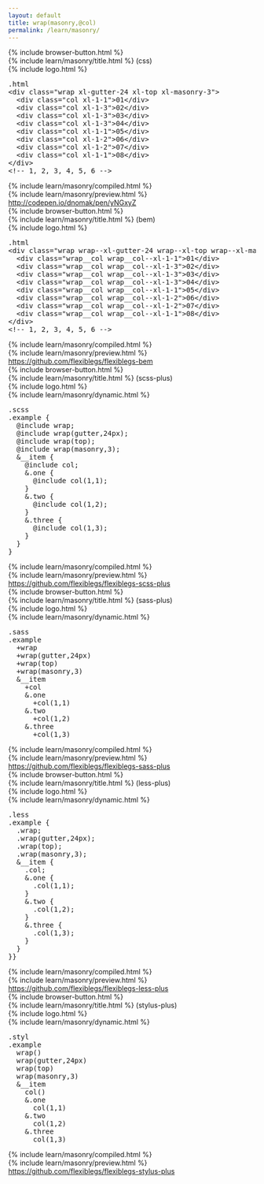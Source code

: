 ```yaml
---
layout: default
title: wrap(masonry,@col)
permalink: /learn/masonry/
---
```


<div id="css">
  <div class="dn-browser">
    <div class="dn-browser-header">
      {% include browser-button.html %}
      <div class="dn-style--title">{% include learn/masonry/title.html %} (css)</div>
      {% include logo.html %}
    </div>
    <div class="dn-browser-body">
      <div class="dn-browser-body__pre">
        <pre class="not-compiled"><div class="dn-tag dn-tag--gray dn-tag--top dn-tag--button"><i class="fa fa-rocket fa-lg"></i></div><div class="dn-tag dn-tag--gray dn-tag--bottom">.html</div><!--
          -->&lt;div class="wrap xl-gutter-24 xl-top <span>xl-masonry-3</span>"&gt;<br/><!--
          -->  &lt;div class="col xl-1-1"&gt;01&lt;/div&gt;<br/><!--
          -->  &lt;div class="col xl-1-3"&gt;02&lt;/div&gt;<br/><!--
          -->  &lt;div class="col xl-1-3"&gt;03&lt;/div&gt;<br/><!--
          -->  &lt;div class="col xl-1-3"&gt;04&lt;/div&gt;<br/><!--
          -->  &lt;div class="col xl-1-1"&gt;05&lt;/div&gt;<br/><!--
          -->  &lt;div class="col xl-1-2"&gt;06&lt;/div&gt;<br/><!--
          -->  &lt;div class="col xl-1-2"&gt;07&lt;/div&gt;<br/><!--
          -->  &lt;div class="col xl-1-1"&gt;08&lt;/div&gt;<br/><!--
          -->&lt;/div&gt;<!--
          --><div class="comment">&lt;!-- 1, 2, 3, 4, 5, 6 --&gt;</div><!--
        --></pre>
        {% include learn/masonry/compiled.html %}
      </div>
      {% include learn/masonry/preview.html %}
      <div class="dn-browser-footer">
        <div class="wrap xl-gutter-24 xl-outside-24 xl-center xl-auto">
          <div class="col">
            <a href="http://codepen.io/dnomak/pen/yNGxyZ?editors=110" class="dn-button dn-button--link">http://codepen.io/dnomak/pen/yNGxyZ</a>
          </div>
        </div>
      </div>
    </div>
  </div>
</div>

<div id="bem">
  <div class="dn-browser">
    <div class="dn-browser-header">
      {% include browser-button.html %}
      <div class="dn-style--title">{% include learn/masonry/title.html %} (bem)</div>
      {% include logo.html %}
    </div>
    <div class="dn-browser-body">
      <div class="dn-browser-body__pre">
        <pre class="not-compiled"><div class="dn-tag dn-tag--gray dn-tag--top dn-tag--button"><i class="fa fa-rocket fa-lg"></i></div><div class="dn-tag dn-tag--gray dn-tag--bottom">.html</div><!--
          -->&lt;div class="wrap wrap--xl-gutter-24 wrap--xl-top <span>wrap--xl-masonry-3</span>"&gt;<br/><!--
          -->  &lt;div class="wrap__col wrap__col--xl-1-1"&gt;01&lt;/div&gt;<br/><!--
          -->  &lt;div class="wrap__col wrap__col--xl-1-3"&gt;02&lt;/div&gt;<br/><!--
          -->  &lt;div class="wrap__col wrap__col--xl-1-3"&gt;03&lt;/div&gt;<br/><!--
          -->  &lt;div class="wrap__col wrap__col--xl-1-3"&gt;04&lt;/div&gt;<br/><!--
          -->  &lt;div class="wrap__col wrap__col--xl-1-1"&gt;05&lt;/div&gt;<br/><!--
          -->  &lt;div class="wrap__col wrap__col--xl-1-2"&gt;06&lt;/div&gt;<br/><!--
          -->  &lt;div class="wrap__col wrap__col--xl-1-2"&gt;07&lt;/div&gt;<br/><!--
          -->  &lt;div class="wrap__col wrap__col--xl-1-1"&gt;08&lt;/div&gt;<br/><!--
          -->&lt;/div&gt;<!--
          --><div class="comment">&lt;!-- 1, 2, 3, 4, 5, 6 --&gt;</div><!--
        --></pre>
        {% include learn/masonry/compiled.html %}
      </div>
      {% include learn/masonry/preview.html %}
      <div class="dn-browser-footer">
        <div class="wrap xl-gutter-24 xl-outside-24 xl-center xl-auto">
          <div class="col">
            <a href="https://github.com/flexiblegs/flexiblegs-bem" class="dn-button dn-button--link">https://github.com/flexiblegs/flexiblegs-bem</a>
          </div>
        </div>
      </div>
    </div>
  </div>
</div>

<div id="scss-plus">
  <div class="dn-browser">
    <div class="dn-browser-header">
      {% include browser-button.html %}
      <div class="dn-style--title">{% include learn/masonry/title.html %} (scss-plus)</div>
      {% include logo.html %}
    </div>
    <div class="dn-browser-body">
      <div class="dn-browser-body__pre">
        <div class="wrap xl-top xl-gutter-24 xl-2 lg-1">
          {% include learn/masonry/dynamic.html %}
          <div class="col">
            <pre class="not-compiled"><div class="dn-tag dn-tag--gray dn-tag--top dn-tag--button"><i class="fa fa-rocket fa-lg"></i></div><div class="dn-tag dn-tag--gray dn-tag--bottom">.scss</div><!--
              -->.example {<br/><!--
              -->  @include wrap;<br/><!--
              -->  @include wrap(gutter,24px);<br/><!--
              -->  @include wrap(top);<br/><!--
              -->  @include <span>wrap(masonry,3)</span>;<br/><!--
              -->  &__item {<br/><!--
              -->    @include col;<br/><!--
              -->    &.one {<br/><!--
              -->      @include col(1,1);<br/><!--
              -->    }<br/><!--
              -->    &.two {<br/><!--
              -->      @include col(1,2);<br/><!--
              -->    }<br/><!--
              -->    &.three {<br/><!--
              -->      @include col(1,3);<br/><!--
              -->    }<br/><!--
              -->  }<br/><!--
              -->}<!--
            --></pre>
            {% include learn/masonry/compiled.html %}
          </div>
        </div>
      </div>
      {% include learn/masonry/preview.html %}
      <div class="dn-browser-footer">
        <div class="wrap xl-gutter-24 xl-outside-24 xl-center xl-auto">
          <div class="col">
            <a href="https://github.com/flexiblegs/flexiblegs-scss-plus" class="dn-button dn-button--link">https://github.com/flexiblegs/flexiblegs-scss-plus</a>
          </div>
        </div>
      </div>
    </div>
  </div>
</div>

<div id="sass-plus">
  <div class="dn-browser">
    <div class="dn-browser-header">
      {% include browser-button.html %}
      <div class="dn-style--title">{% include learn/masonry/title.html %} (sass-plus)</div>
      {% include logo.html %}
    </div>
    <div class="dn-browser-body">
      <div class="dn-browser-body__pre">
        <div class="wrap xl-top xl-gutter-24 xl-2 lg-1">
          {% include learn/masonry/dynamic.html %}
          <div class="col">
            <pre class="not-compiled"><div class="dn-tag dn-tag--gray dn-tag--top dn-tag--button"><i class="fa fa-rocket fa-lg"></i></div><div class="dn-tag dn-tag--gray dn-tag--bottom">.sass</div><!--
              -->.example<br/><!--
              -->  +wrap<br/><!--
              -->  +wrap(gutter,24px)<br/><!--
              -->  +wrap(top)<br/><!--
              -->  +<span>wrap(masonry,3)</span><br/><!--
              -->  &__item<br/><!--
              -->    +col<br/><!--
              -->    &.one<br/><!--
              -->      +col(1,1)<br/><!--
              -->    &.two<br/><!--
              -->      +col(1,2)<br/><!--
              -->    &.three<br/><!--
              -->      +col(1,3)<br/><!--
            --></pre>
            {% include learn/masonry/compiled.html %}
          </div>
        </div>
      </div>
      {% include learn/masonry/preview.html %}
      <div class="dn-browser-footer">
        <div class="wrap xl-gutter-24 xl-outside-24 xl-center xl-auto">
          <div class="col">
            <a href="https://github.com/flexiblegs/flexiblegs-sass-plus" class="dn-button dn-button--link">https://github.com/flexiblegs/flexiblegs-sass-plus</a>
          </div>
        </div>
      </div>
    </div>
  </div>
</div>

<div id="less-plus">
  <div class="dn-browser">
    <div class="dn-browser-header">
      {% include browser-button.html %}
      <div class="dn-style--title">{% include learn/masonry/title.html %} (less-plus)</div>
      {% include logo.html %}
    </div>
    <div class="dn-browser-body">
      <div class="dn-browser-body__pre">
        <div class="wrap xl-top xl-gutter-24 xl-2 lg-1">
          {% include learn/masonry/dynamic.html %}
          <div class="col">
            <pre class="not-compiled"><div class="dn-tag dn-tag--gray dn-tag--top dn-tag--button"><i class="fa fa-rocket fa-lg"></i></div><div class="dn-tag dn-tag--gray dn-tag--bottom">.less</div><!--
              -->.example {<br/><!--
              -->  .wrap;<br/><!--
              -->  .wrap(gutter,24px);<br/><!--
              -->  .wrap(top);<br/><!--
              -->  .<span>wrap(masonry,3)</span>;<br/><!--
              -->  &__item {<br/><!--
              -->    .col;<br/><!--
              -->    &.one {<br/><!--
              -->      .col(1,1);<br/><!--
              -->    }<br/><!--
              -->    &.two {<br/><!--
              -->      .col(1,2);<br/><!--
              -->    }<br/><!--
              -->    &.three {<br/><!--
              -->      .col(1,3);<br/><!--
              -->    }<br/><!--
              -->  }<br/><!--
              -->}<!--
              -->}<!--
            --></pre>
            {% include learn/masonry/compiled.html %}
          </div>
        </div>
      </div>
      {% include learn/masonry/preview.html %}
      <div class="dn-browser-footer">
        <div class="wrap xl-gutter-24 xl-outside-24 xl-center xl-auto">
          <div class="col">
            <a href="https://github.com/flexiblegs/flexiblegs-less-plus" class="dn-button dn-button--link">https://github.com/flexiblegs/flexiblegs-less-plus</a>
          </div>
        </div>
      </div>
    </div>
  </div>
</div>

<div id="stylus-plus">
  <div class="dn-browser">
    <div class="dn-browser-header">
      {% include browser-button.html %}
      <div class="dn-style--title">{% include learn/masonry/title.html %} (stylus-plus)</div>
      {% include logo.html %}
    </div>
    <div class="dn-browser-body">
      <div class="dn-browser-body__pre">
        <div class="wrap xl-top xl-gutter-24 xl-2 lg-1">
          {% include learn/masonry/dynamic.html %}
          <div class="col">
            <pre class="not-compiled"><div class="dn-tag dn-tag--gray dn-tag--top dn-tag--button"><i class="fa fa-rocket fa-lg"></i></div><div class="dn-tag dn-tag--gray dn-tag--bottom">.styl</div><!--
              -->.example<br/><!--
              -->  wrap()<br/><!--
              -->  wrap(gutter,24px)<br/><!--
              -->  wrap(top)<br/><!--
              -->  <span>wrap(masonry,3)</span><br/><!--
              -->  &__item<br/><!--
              -->    col()<br/><!--
              -->    &.one<br/><!--
              -->      col(1,1)<br/><!--
              -->    &.two<br/><!--
              -->      col(1,2)<br/><!--
              -->    &.three<br/><!--
              -->      col(1,3)<br/><!--
            --></pre>
            {% include learn/masonry/compiled.html %}
          </div>
        </div>
      </div>
      {% include learn/masonry/preview.html %}
      <div class="dn-browser-footer">
        <div class="wrap xl-gutter-24 xl-outside-24 xl-center xl-auto">
          <div class="col">
            <a href="https://github.com/flexiblegs/flexiblegs-stylus-plus" class="dn-button dn-button--link">https://github.com/flexiblegs/flexiblegs-stylus-plus</a>
          </div>
        </div>
      </div>
    </div>
  </div>
</div>
